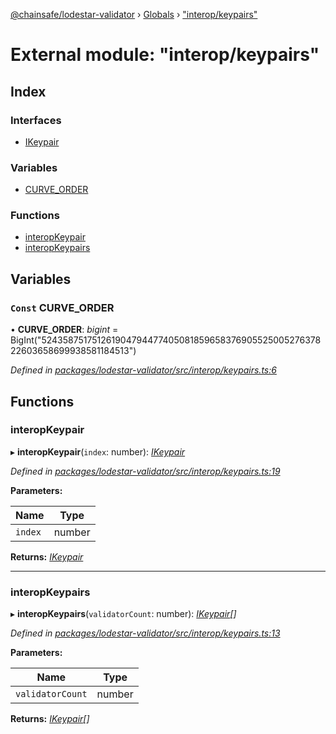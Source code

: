 [@chainsafe/lodestar-validator](../README.md) › [Globals](../globals.md) › ["interop/keypairs"](_interop_keypairs_.md)

# External module: "interop/keypairs"

## Index

### Interfaces

* [IKeypair](../interfaces/_interop_keypairs_.ikeypair.md)

### Variables

* [CURVE_ORDER](_interop_keypairs_.md#const-curve_order)

### Functions

* [interopKeypair](_interop_keypairs_.md#interopkeypair)
* [interopKeypairs](_interop_keypairs_.md#interopkeypairs)

## Variables

### `Const` CURVE_ORDER

• **CURVE_ORDER**: *bigint* = BigInt("52435875175126190479447740508185965837690552500527637822603658699938581184513")

*Defined in [packages/lodestar-validator/src/interop/keypairs.ts:6](https://github.com/ChainSafe/lodestar/blob/e2d6cf7/packages/lodestar-validator/src/interop/keypairs.ts#L6)*

## Functions

###  interopKeypair

▸ **interopKeypair**(`index`: number): *[IKeypair](../interfaces/_interop_keypairs_.ikeypair.md)*

*Defined in [packages/lodestar-validator/src/interop/keypairs.ts:19](https://github.com/ChainSafe/lodestar/blob/e2d6cf7/packages/lodestar-validator/src/interop/keypairs.ts#L19)*

**Parameters:**

Name | Type |
------ | ------ |
`index` | number |

**Returns:** *[IKeypair](../interfaces/_interop_keypairs_.ikeypair.md)*

___

###  interopKeypairs

▸ **interopKeypairs**(`validatorCount`: number): *[IKeypair](../interfaces/_interop_keypairs_.ikeypair.md)[]*

*Defined in [packages/lodestar-validator/src/interop/keypairs.ts:13](https://github.com/ChainSafe/lodestar/blob/e2d6cf7/packages/lodestar-validator/src/interop/keypairs.ts#L13)*

**Parameters:**

Name | Type |
------ | ------ |
`validatorCount` | number |

**Returns:** *[IKeypair](../interfaces/_interop_keypairs_.ikeypair.md)[]*
